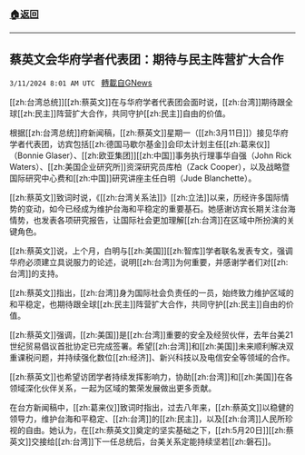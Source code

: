 ###  [:house:返回](README.md)
---


## 蔡英文会华府学者代表团：期待与民主阵营扩大合作
`3/11/2024 8:01 AM UTC ` [轉載自GNews](https://gnews.org/articles/2383667)

[[zh:台湾总统]][[zh:蔡英文]]在与华府学者代表团会面时说，[[zh:台湾]]期待跟全球[[zh:民主]]阵营扩大合作，共同守护[[zh:民主]]自由的价值。

根据[[zh:台湾总统]]府新闻稿，[[zh:蔡英文]]星期一（[[zh:3月11日]]）接见华府学者代表团，访宾包括[[zh:德国马歇尔基金]]会印太计划主任[[zh:葛来仪]]（Bonnie Glaser）、[[zh:欧亚集团]][[zh:中国]]事务执行理事华自强（John Rick Waters）、[[zh:美国企业研究所]]资深研究员库柏（Zack Cooper），以及战略暨国际研究中心费和[[zh:中国]]研究讲座主任白明（Jude Blanchette）。

[[zh:蔡英文]]致词时说，《[[zh:台湾关系法]]》[[zh:立法]]以来，历经许多国际情势的变动，如今已经成为维护台海和平稳定的重要基石。她感谢访宾长期关注台海情势，也发表各项研究报告，让国际社会更加理解[[zh:台湾]]在区域中所扮演的关键角色。

[[zh:蔡英文]]说，上个月，白明与[[zh:美国]][[zh:智库]]学者联名发表专文，强调华府必须建立具说服力的论述，说明[[zh:台湾]]为何重要，并感谢学者们对[[zh:台湾]]的支持。

[[zh:蔡英文]]指出，[[zh:台湾]]身为国际社会负责任的一员，始终致力维护区域的和平稳定，也期待跟全球[[zh:民主]]阵营扩大合作，共同守护[[zh:民主]]自由的价值。

[[zh:蔡英文]]强调，[[zh:美国]]是[[zh:台湾]]重要的安全及经贸伙伴，去年台美21世纪贸易倡议首批协定已完成签署。希望[[zh:台湾]]和[[zh:美国]]未来顺利解决双重课税问题，并持续强化数位[[zh:经济]]、新兴科技以及电信安全等领域的合作。

[[zh:蔡英文]]也希望访团学者持续发挥影响力，协助[[zh:台湾]]和[[zh:美国]]在各领域深化伙伴关系，一起为区域的繁荣发展做出更多贡献。

在台方新闻稿中，[[zh:葛来仪]]致词时指出，过去八年来，[[zh:蔡英文]]以稳健的领导力，维护台海和平稳定、[[zh:台湾]]的[[zh:民主]]，以及[[zh:台湾]]人民所珍视的自由。她认为，在[[zh:蔡英文]]奠定的坚实基础之下，[[zh:5月20日]][[zh:蔡英文]]交接给[[zh:台湾]]下一任总统后，台美关系定能持续坚若[[zh:磐石]]。
